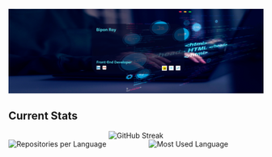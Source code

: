 ![My Info](https://raw.githubusercontent.com/Bipon-Roy/bipon-roy/main/images/banner.png)

## Current Stats

<div align="center">
  <a>
    <img src="https://github-readme-streak-stats.herokuapp.com?user=Bipon-Roy" alt="GitHub Streak" />
  </a>
</div>

<div style="display: flex; justify-content: space-between;">
  <img src="https://github-profile-summary-cards.vercel.app/api/cards/repos-per-language?username=Bipon-Roy&theme=default" alt="Repositories per Language" width="45%" />
  <img src="https://github-profile-summary-cards.vercel.app/api/cards/most-commit-language?username=Bipon-Roy&theme=default" alt="Most Used Language" width="45%" />
</div>

##
